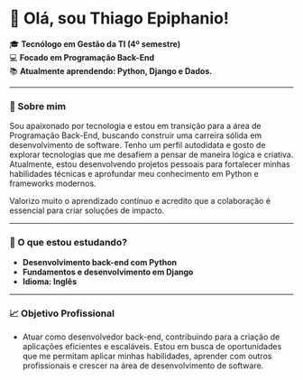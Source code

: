 # 👋 Olá, sou Thiago Epiphanio!  
🎓 **Tecnólogo em Gestão da TI (4º semestre)**  
💻 **Focado em Programação Back-End**  
📚 **Atualmente aprendendo: Python, Django e Dados.**  

---------
### 🚀 Sobre mim
Sou apaixonado por tecnologia e estou em transição para a área de Programação Back-End, buscando construir uma carreira sólida em desenvolvimento de software.
Tenho um perfil autodidata e gosto de explorar tecnologias que me desafiem a pensar de maneira lógica e criativa.
Atualmente, estou desenvolvendo projetos pessoais para fortalecer minhas habilidades técnicas e aprofundar meu conhecimento em Python e frameworks modernos.

Valorizo muito o aprendizado contínuo e acredito que a colaboração é essencial para criar soluções de impacto.

---------
### 🌱 O que estou estudando?
- **Desenvolvimento back-end com Python**
- **Fundamentos e desenvolvimento em Django**
- **Idioma: Inglês**

 ---------
 ### 📈 Objetivo Profissional
- Atuar como desenvolvedor back-end, contribuindo para a criação de aplicações eficientes e escaláveis. Estou em busca de oportunidades que me permitam aplicar minhas habilidades, aprender com outros profissionais e crescer na área de desenvolvimento de software.
